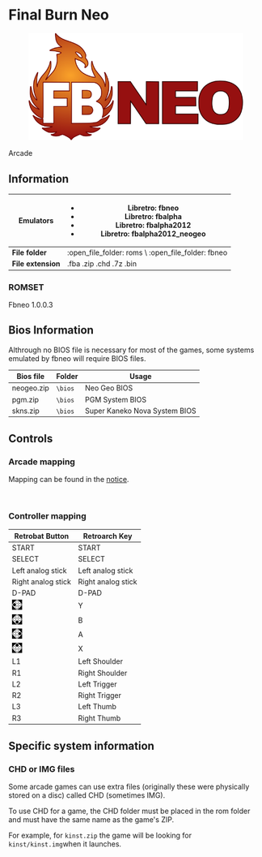 # Final Burn Neo

<figure><img src="https://raw.githubusercontent.com/fabricecaruso/es-theme-carbon/5149a33eed46b2af638b06119397d4023b75131f/art/logos/fbneo.svg" alt=""><figcaption></figcaption></figure>

Arcade

## Information

| **Emulators**      | <ul><li>Libretro: fbneo</li><li>Libretro: fbalpha</li><li>Libretro: fbalpha2012</li><li>Libretro: fbalpha2012_neogeo</li></ul> |
| ------------------ | ------------------------------------------------------------------------------------------------------------------------------ |
| **File folder**    | :open\_file\_folder: roms \ :open\_file\_folder: fbneo                                                                         |
| **File extension** | .fba .zip .chd .7z .bin                                                                                                        |

### ROMSET&#x20;

Fbneo 1.0.0.3

## Bios Information

Althrough no BIOS file is necessary for most of the games, some systems emulated by fbneo will require BIOS files.

| Bios file  | Folder  | Usage                         |
| ---------- | ------- | ----------------------------- |
| neogeo.zip | `\bios` | Neo Geo BIOS                  |
| pgm.zip    | `\bios` | PGM System BIOS               |
| skns.zip   | `\bios` | Super Kaneko Nova System BIOS |

## Controls

### Arcade mapping

Mapping can be found in the [notice](http://retrobat.ovh/notice/notice.pdf).

<figure><img src="https://i.imgur.com/kXBcdsB.png" alt=""><figcaption></figcaption></figure>

### Controller mapping

| Retrobat Button                                    | Retroarch Key      |
| -------------------------------------------------- | ------------------ |
| START                                              | START              |
| SELECT                                             | SELECT             |
| Left analog stick                                  | Left analog stick  |
| Right analog stick                                 | Right analog stick |
| D-PAD                                              | D-PAD              |
| ![](<../../.gitbook/assets/image (2) (1) (1).png>) | Y                  |
| ![](<../../.gitbook/assets/image (1) (2).png>)     | B                  |
| ![](<../../.gitbook/assets/image (4) (1).png>)     | A                  |
| ![](<../../.gitbook/assets/image (3) (1).png>)     | X                  |
| L1                                                 | Left Shoulder      |
| R1                                                 | Right Shoulder     |
| L2                                                 | Left Trigger       |
| R2                                                 | Right Trigger      |
| L3                                                 | Left Thumb         |
| R3                                                 | Right Thumb        |

## Specific system information

### CHD or IMG files

Some arcade games can use extra files (originally these were physically stored on a disc) called CHD (sometimes IMG).&#x20;

To use CHD for a game, the CHD folder must be placed in the rom folder and must have the same name as the game's ZIP.&#x20;

For example, for `kinst.zip` the game will be looking for `kinst/kinst.img`when it launches.

<figure><img src="https://i.imgur.com/xl9iImN.png" alt=""><figcaption></figcaption></figure>
